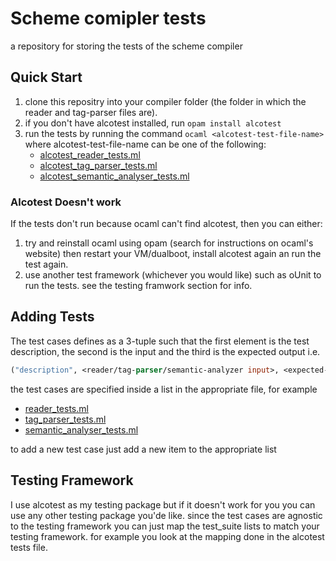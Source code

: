 # Scheme comipler tests
a repository for storing the tests of the scheme compiler

## Quick Start
1. clone this repositry into your compiler folder (the folder in which the reader and tag-parser files are).
2. if you don't have alcotest installed, run `opam install alcotest`
3. run the tests by running the command `ocaml <alcotest-test-file-name>` where alcotest-test-file-name can be one of the following:
    - [alcotest_reader_tests.ml](./reader_tests/alcotest_reader_tests.ml)
    - [alcotest_tag_parser_tests.ml](./tag_parser_tests/alcotest_tag_parser_tests.ml)
    - [alcotest_semantic_analyser_tests.ml](./semantics_tests/alcotest_semantic_analyser_tests.ml)

### Alcotest Doesn't work
If the tests don't run because ocaml can't find alcotest, then you can either:
1. try and reinstall ocaml using opam (search for instructions on ocaml's website) then restart your VM/dualboot, install alcotest again an run the test again.
2. use another test framework (whichever you would like) such as oUnit to run the tests. see the testing framwork section for info.

## Adding Tests
The test cases defines as a 3-tuple such that the first element is the test description, the second is the input and the third is the expected output i.e.
```ocaml
("description", <reader/tag-parser/semantic-analyzer input>, <expected-output>)
```
the test cases are specified inside a list in the appropriate file, for example 
- [reader_tests.ml](./reader_tests/reader_tests.ml)
- [tag_parser_tests.ml](./tag_parser_tests/tag_parser_tests.ml)
- [semantic_analyser_tests.ml](./semantics_tests/semantic_analyser_tests.ml)

to add a new test case just add a new item to the appropriate list

## Testing Framework
I use alcotest as my testing package but if it doesn't work for you you can use any other testing package you'de like. since the test cases are agnostic to the testing framework you can just map the test_suite lists to match your testing framework. for example you look at the mapping done in the alcotest tests file.
